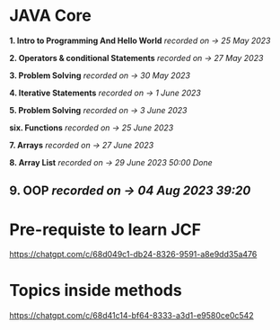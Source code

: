 # JAVA Core

**1. Intro to Programming And Hello World** 
    *recorded on -> 25 May 2023*

**2. Operators & conditional Statements**
    *recorded on -> 27 May 2023*

**3. Problem Solving**
    *recorded on -> 30 May 2023*

**4. Iterative Statements**
*recorded on -> 1 June 2023*

**5. Problem Solving**
*recorded on -> 3 June 2023*

**six. Functions**
*recorded on -> 25 June 2023*

**7. Arrays**
*recorded on -> 27 June 2023*

**8. Array List**
*recorded on -> 29 June 2023*
*50:00 Done*

**9. OOP**
*recorded on -> 04 Aug 2023*
*39:20*
---------------------------------------
# Pre-requiste to learn JCF
https://chatgpt.com/c/68d049c1-db24-8326-9591-a8e9dd35a476

# Topics inside methods
https://chatgpt.com/c/68d41c14-bf64-8333-a3d1-e9580ce0c542